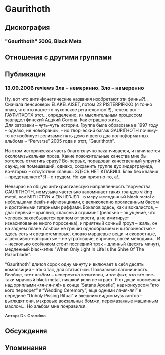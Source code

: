 # Gaurithoth



## Дискография

### "Gaurithoth" 2006, Black Metal




## Отношения с другими группами


## Публикации

### 13.09.2006 reviews Зла – немерянно. Зло – намеренно

<P>Ну, вот что анти-фонетические названия изобретают эти финны?!.. Сначала пенсионеры ELAKELAISET, потом 22 PISTERPIRKKO (я точно знаю, что это какое-то чухонское ругательство!!!), теперь вот – ГАУРИТХОТХ этот… определенно, их мыслительным процессом завладел финский Аццкий Сотона. Как страшно жить…<BR>Для затравки – чуть-чуть истории. Группа была образована в 1997 году – однако, не новобранцы, - но творческий багаж GAURITHOTH почему-то не изобилует релизами: пять демо и всего два полноформатных альбома – “Perverse” 2005 года и этот, “Gaurithoth”. </P>
<P>На этом историческая часть благополучно заканчивается, и начинается околомузыкальная проза. Какие положительные качества мне бы хотелось отметить сразу? Во-первых, порадовал качественный упругий саунд, не помешавший, однако, сохранить группе дух андерграунда, во-вторых – отсутствие клавиш. ЗДЕСЬ НЕТ КЛАВИШ. Блэк без клавиш – представляете? Я – с трудом. Но как приятно-то, а!..</P>
<P>Невзирая на общую антихристианскую направленность творчества GAURITHOTH, их музыка частенько напоминает таких грандов viking metal, как MITHOTYN и EINHERJER – в меру мелодичный black metal с небольшими death-инфлюэнциями, с великолепно прописанным басом и достойными гитарными риффами. Вокалов здесь, как и вокалистов, – два: первый – хриплый, классный скриминг (реально – ощущение, что человек захлебывается хрипом от злости, а не имитирует изнасилование юного поросенка), и приятный сочный гроул – жаль, он на заднем плане. Альбом не грешит однообразием и шаблонностью – здесь есть и среднетемповые, словно маршевые вещи, и скоростные, агрессивно-напористые – не утратившие, впрочем, своей мелодики… И – несколько особняком стоит последний трэк – длинный (десять минут), медленный black-эпик "When Only Light In Life Is Ihe Shine Of The Razorblade".</P>
<P>“Gaurithoth” длится сорок одну минуту и включает в себя десять композиций – это я так, для статистики. Похвальная лаконичность. Вообще, этот альбом – невероятно позитивен, и тот факт, что это все-таки мрачный black metal, никакой роли не играет. Я от души посмеялся над хриплыми «ля-ля-ля!» в конце “Satans Apostle”, над конкурсом “кто кого переорет” в “Wedding Ceremony”, еще одними ля-ля-ля!” в середине “Unholy Pissing Ritual” и внешним видом музыкантов – выглядят они, махровые вокзальные бомжи, перемазанные машинным маслом… Но альбом мне понравился.</P>
Автор: Dr. Grandma


## Обсуждения


## Упоминания

